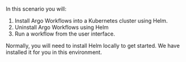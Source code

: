 In this scenario you will:

1. Install Argo Workflows into a Kubernetes cluster using Helm.
2. Uninstall Argo Workflows using Helm
3. Run a workflow from the user interface.

Normally, you will need to install Helm locally to get started. We have installed it for you in this environment.
